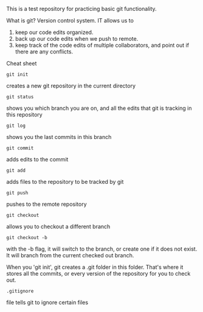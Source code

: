 This is a test repository for practicing basic git functionality.


What is git?
Version control system. IT allows us to
1. keep our code edits organized.
2. back up our code edits when we push to remote.
3. keep track of the code edits of multiple collaborators, and point out if there are any conflicts.



Cheat sheet


`git init`

creates a new git repository in the current directory

`git status`

shows you which branch you are on, and all the edits that git is tracking in this repository

`git log`

shows you the last commits in this branch

`git commit`

adds edits to the commit

`git add`

adds files to the repository to be tracked by git

`git push`

pushes to the remote repository

`git checkout`

allows you to checkout a different branch

`git checkout -b`

with the -b flag, it will switch to the branch, or create one if it does not exist. It will branch from the current checked out branch.


When you 'git init', git creates a .git folder in this folder. That's where it stores all the commits, or every version of the repository for you to check out.

`.gitignore`

 file tells git to ignore certain files

